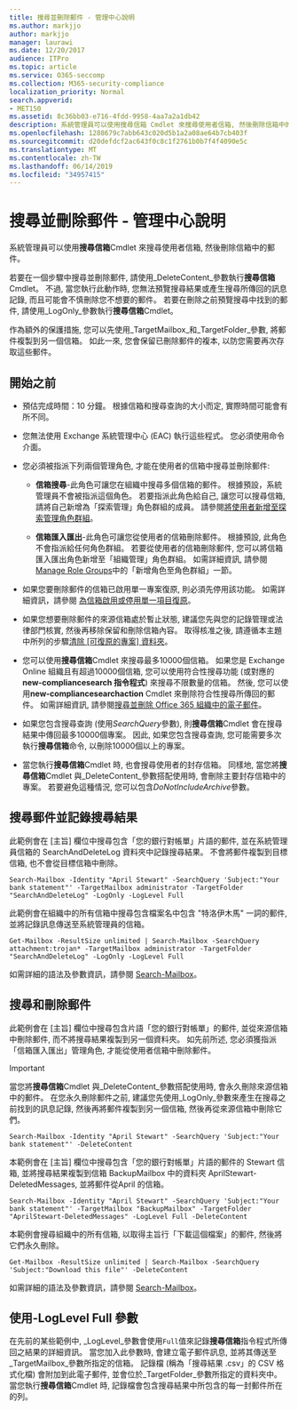 ```yaml
---
title: 搜尋並刪除郵件 - 管理中心說明
ms.author: markjjo
author: markjjo
manager: laurawi
ms.date: 12/20/2017
audience: ITPro
ms.topic: article
ms.service: O365-seccomp
ms.collection: M365-security-compliance
localization_priority: Normal
search.appverid:
- MET150
ms.assetid: 8c36bb03-e716-4fdd-9958-4aa7a2a1db42
description: 系統管理員可以使用搜尋信箱 Cmdlet 來搜尋使用者信箱, 然後刪除信箱中的郵件。
ms.openlocfilehash: 1288679c7abb643c020d5b1a2a08ae64b7cb403f
ms.sourcegitcommit: d20defdcf2ac643f0c8c1f2761b0b7f4f4090e5c
ms.translationtype: MT
ms.contentlocale: zh-TW
ms.lasthandoff: 06/14/2019
ms.locfileid: "34957415"
---
```

# <a name="search-for-and-delete-messages---admin-help"></a>搜尋並刪除郵件 - 管理中心說明
  
系統管理員可以使用**搜尋信箱**Cmdlet 來搜尋使用者信箱, 然後刪除信箱中的郵件。 
  
若要在一個步驟中搜尋並刪除郵件, 請使用_DeleteContent_參數執行**搜尋信箱**Cmdlet。 不過, 當您執行此動作時, 您無法預覽搜尋結果或產生搜尋所傳回的訊息記錄, 而且可能會不慎刪除您不想要的郵件。 若要在刪除之前預覽搜尋中找到的郵件, 請使用_LogOnly_參數執行**搜尋信箱**Cmdlet。 
  
作為額外的保護措施, 您可以先使用_TargetMailbox_和_TargetFolder_參數, 將郵件複製到另一個信箱。 如此一來, 您會保留已刪除郵件的複本, 以防您需要再次存取這些郵件。 
  
## <a name="before-you-begin"></a>開始之前

- 預估完成時間：10 分鐘。 根據信箱和搜尋查詢的大小而定, 實際時間可能會有所不同。
    
- 您無法使用 Exchange 系統管理中心 (EAC) 執行這些程式。 您必須使用命令介面。
    
- 您必須被指派下列兩個管理角色, 才能在使用者的信箱中搜尋並刪除郵件:
    
  - **信箱搜尋**-此角色可讓您在組織中搜尋多個信箱的郵件。 根據預設，系統管理員不會被指派這個角色。 若要指派此角色給自己, 讓您可以搜尋信箱, 請將自己新增為「探索管理」角色群組的成員。 請參閱[將使用者新增至探索管理角色群組](http://technet.microsoft.com/library/729e09d8-614b-431f-ae04-ae41fb4c628e.aspx)。
    
  - **信箱匯入匯出**-此角色可讓您從使用者的信箱刪除郵件。 根據預設, 此角色不會指派給任何角色群組。 若要從使用者的信箱刪除郵件, 您可以將信箱匯入匯出角色新增至「組織管理」角色群組。 如需詳細資訊, 請參閱[Manage Role Groups](http://technet.microsoft.com/library/ab9b7a3b-bf67-4ba1-bde5-8e6ac174b82c.aspx)中的「新增角色至角色群組」一節。 
    
- 如果您要刪除郵件的信箱已啟用單一專案復原, 則必須先停用該功能。 如需詳細資訊，請參閱 [為信箱啟用或停用單一項目復原](http://technet.microsoft.com/library/2e7f1bcd-8395-45ad-86ce-22868bd46af0.aspx)。
    
- 如果您想要刪除郵件的來源信箱處於暫止狀態, 建議您先與您的記錄管理或法律部門核實, 然後再移除保留和刪除信箱內容。 取得核准之後, 請遵循本主題中所列的步驟[清除 [可復原的專案] 資料夾](http://technet.microsoft.com/library/82c310f8-de2f-46f2-8e1a-edb6055d6e69.aspx)。
    
- 您可以使用**搜尋信箱**Cmdlet 來搜尋最多10000個信箱。 如果您是 Exchange Online 組織且有超過10000個信箱, 您可以使用符合性搜尋功能 (或對應的**new-compliancesearch 指令程式**) 來搜尋不限數量的信箱。 然後, 您可以使用**new-compliancesearchaction** Cmdlet 來刪除符合性搜尋所傳回的郵件。 如需詳細資訊, 請參閱[搜尋並刪除 Office 365 組織中的電子郵件](https://go.microsoft.com/fwlink/p/?LinkId=786856)。
    
- 如果您包含搜尋查詢 (使用*SearchQuery*參數), 則**搜尋信箱**Cmdlet 會在搜尋結果中傳回最多10000個專案。 因此, 如果您包含搜尋查詢, 您可能需要多次執行**搜尋信箱**命令, 以刪除10000個以上的專案。 
    
- 當您執行**搜尋信箱**Cmdlet 時, 也會搜尋使用者的封存信箱。 同樣地, 當您將**搜尋信箱**Cmdlet 與_DeleteContent_參數搭配使用時, 會刪除主要封存信箱中的專案。 若要避免這種情況, 您可以包含*DoNotIncludeArchive*參數。
    
## <a name="search-messages-and-log-the-search-results"></a>搜尋郵件並記錄搜尋結果

此範例會在 [主旨] 欄位中搜尋包含「您的銀行對帳單」片語的郵件, 並在系統管理員信箱的 SearchAndDeleteLog 資料夾中記錄搜尋結果。 不會將郵件複製到目標信箱, 也不會從目標信箱中刪除。
  
```
Search-Mailbox -Identity "April Stewart" -SearchQuery 'Subject:"Your bank statement"' -TargetMailbox administrator -TargetFolder "SearchAndDeleteLog" -LogOnly -LogLevel Full
```

此範例會在組織中的所有信箱中搜尋包含檔案名中包含 "特洛伊木馬" 一詞的郵件, 並將記錄訊息傳送至系統管理員的信箱。
  
```
Get-Mailbox -ResultSize unlimited | Search-Mailbox -SearchQuery attachment:trojan* -TargetMailbox administrator -TargetFolder "SearchAndDeleteLog" -LogOnly -LogLevel Full
```

如需詳細的語法及參數資訊，請參閱 [Search-Mailbox](http://technet.microsoft.com/library/9ee3b02c-d343-4816-a583-a90b1fad4b26.aspx)。
  
 
## <a name="search-and-delete-messages"></a>搜尋和刪除郵件

此範例會在 [主旨] 欄位中搜尋包含片語「您的銀行對帳單」的郵件, 並從來源信箱中刪除郵件, 而不將搜尋結果複製到另一個資料夾。 如先前所述, 您必須獲指派「信箱匯入匯出」管理角色, 才能從使用者信箱中刪除郵件。
  
> [!IMPORTANT]
> 當您將**搜尋信箱**Cmdlet 與_DeleteContent_參數搭配使用時, 會永久刪除來源信箱中的郵件。 在您永久刪除郵件之前, 建議您先使用_LogOnly_參數來產生在搜尋之前找到的訊息記錄, 然後再將郵件複製到另一個信箱, 然後再從來源信箱中刪除它們。 
  
```
Search-Mailbox -Identity "April Stewart" -SearchQuery 'Subject:"Your bank statement"' -DeleteContent
```

本範例會在 [主旨] 欄位中搜尋包含「您的銀行對帳單」片語的郵件的 Stewart 信箱, 並將搜尋結果複製到信箱 BackupMailbox 中的資料夾 AprilStewart-DeletedMessages, 並將郵件從April 的信箱。
  
```
Search-Mailbox -Identity "April Stewart" -SearchQuery 'Subject:"Your bank statement"' -TargetMailbox "BackupMailbox" -TargetFolder "AprilStewart-DeletedMessages" -LogLevel Full -DeleteContent
```

本範例會搜尋組織中的所有信箱, 以取得主旨行「下載這個檔案」的郵件, 然後將它們永久刪除。 
  
```
Get-Mailbox -ResultSize unlimited | Search-Mailbox -SearchQuery 'Subject:"Download this file"' -DeleteContent
```

如需詳細的語法及參數資訊，請參閱 [Search-Mailbox](http://technet.microsoft.com/library/9ee3b02c-d343-4816-a583-a90b1fad4b26.aspx)。

## <a name="using-the--loglevel-full-parameter"></a>使用-LogLevel Full 參數

在先前的某些範例中, _LogLevel_參數會使用`Full`值來記錄**搜尋信箱**指令程式所傳回之結果的詳細資訊。 當您加入此參數時, 會建立電子郵件訊息, 並將其傳送至_TargetMailbox_參數所指定的信箱。 記錄檔 (稱為「搜尋結果 .csv」的 CSV 格式化檔) 會附加到此電子郵件, 並會位於_TargetFolder_參數所指定的資料夾中。 當您執行**搜尋信箱**Cmdlet 時, 記錄檔會包含搜尋結果中所包含的每一封郵件所在的列。 
